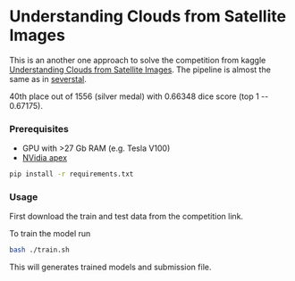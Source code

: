 # Understanding Clouds from Satellite Images

This is an another one approach to solve the competition from kaggle
[Understanding Clouds from Satellite Images](https://www.kaggle.com/c/understanding_cloud_organization).
The pipeline is almost the same as in [severstal](https://github.com/kbrodt/severstal).

40th place out of 1556 (silver medal) with 0.66348 dice score (top 1 -- 0.67175).

### Prerequisites

- GPU with >27 Gb RAM (e.g. Tesla V100)
- [NVidia apex](https://github.com/NVIDIA/apex)

```bash
pip install -r requirements.txt
```

### Usage

First download the train and test data from the competition link.

To train the model run

```bash
bash ./train.sh
```

This will generates trained models and submission file.
